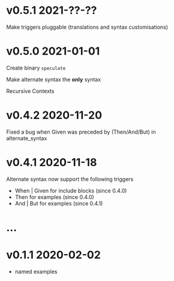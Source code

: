 # v0.5.1 2021-??-??

Make triggers pluggable (translations and syntax customisations)

# v0.5.0 2021-01-01

Create binary `speculate`


Make alternate syntax the **only** syntax

Recursive Contexts


# v0.4.2 2020-11-20

Fixed a bug when Given was preceded by (Then/And/But) in alternate_syntax

# v0.4.1 2020-11-18

Alternate syntax now support the following triggers

- When | Given for include blocks (since 0.4.0)
- Then for examples (since 0.4.0)
- And | But for examples (since 0.4.1)

# ...

# v0.1.1 2020-02-02 

- named examples
